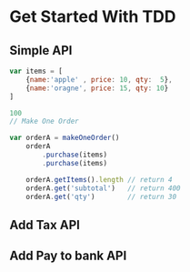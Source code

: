 # Get Started With TDD


## Simple API
```javascript 
var items = [
	{name:'apple' , price: 10, qty:  5},
	{name:'oragne', price: 15, qty: 10}
]

100
// Make One Order

var orderA = makeOneOrder()
	orderA
		.purchase(items)
		.purchase(items)

	orderA.getItems().length // return 4
	orderA.get('subtotal')   // return 400
	orderA.get('qty')        // return 30
```

## Add Tax API


## Add Pay to bank API
